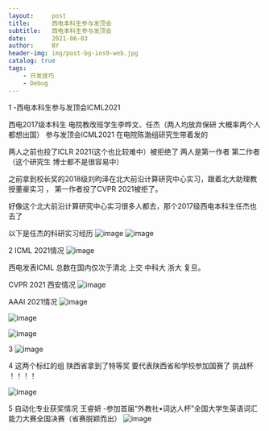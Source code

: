 ```yaml
---
layout:     post
title:      西电本科生参与发顶会
subtitle:   西电本科生参与发顶会
date:       2021-06-03
author:     BY
header-img: img/post-bg-ios9-web.jpg
catalog: true
tags:
    - 开发技巧
    - Debug
---
```

1 -西电本科生参与发顶会ICML2021

西电2017级本科生 电院教改班学生李晔文、任杰（两人均放弃保研 大概率两个人都想出国）
参与发顶会ICML2021
在电院陈渤组研究生带着发的

两人之前也投了ICLR 2021(这个也比较难中）被拒绝了 两人是第一作者 第二作者
（这个研究生 博士都不是很容易中）

之前拿到校长奖的2018级刘昀泽在北大前沿计算研究中心实习，跟着北大助理教授董豪实习 ，
第一作者投了CVPR 2021被拒了。

好像这个北大前沿计算研究中心实习很多人都去，那个2017级西电本科生任杰也去了

以下是任杰的科研实习经历
![image](https://user-images.githubusercontent.com/24884878/120617946-2a0f2300-c48d-11eb-85d7-158aa09066cc.png)
![image](https://user-images.githubusercontent.com/24884878/120617965-30050400-c48d-11eb-800a-5ba795190542.png)



2 ICML 2021情况 
![image](https://user-images.githubusercontent.com/24884878/120640065-a3664000-c4a4-11eb-8c52-6154fa72cf36.png)

西电发表ICML 总数在国内仅次于清北 上交 中科大 浙大 复旦。

CVPR 2021 西安情况
![image](https://user-images.githubusercontent.com/24884878/120640118-afea9880-c4a4-11eb-8bb8-ec5087b4ebe3.png)

AAAI 2021情况 
![image](https://user-images.githubusercontent.com/24884878/120640172-bed14b00-c4a4-11eb-9ad8-bb9b63121f07.png)

![image](https://user-images.githubusercontent.com/24884878/120640213-c7c21c80-c4a4-11eb-8d6f-130ab2ca6958.png)

![image](https://user-images.githubusercontent.com/24884878/120640241-cee92a80-c4a4-11eb-974f-799afd10c33a.png)

3 
![image](https://user-images.githubusercontent.com/24884878/120752590-88dfa580-c53c-11eb-95e3-18fbc4939b92.png)

4 这两个标红的组 陕西省拿到了特等奖 要代表陕西省和学校参加国赛了    挑战杯 ！！！！

![image](https://user-images.githubusercontent.com/24884878/120766082-740b0e00-c54c-11eb-9381-b557f650fed4.png)

5 自动化专业获奖情况
王睿妍 -参加首届“外教社•词达人杯”全国大学生英语词汇能力大赛全国决赛（省赛脱颖而出）
![image](https://user-images.githubusercontent.com/24884878/120924019-394bd600-c704-11eb-8525-3426c7df1a12.png)


